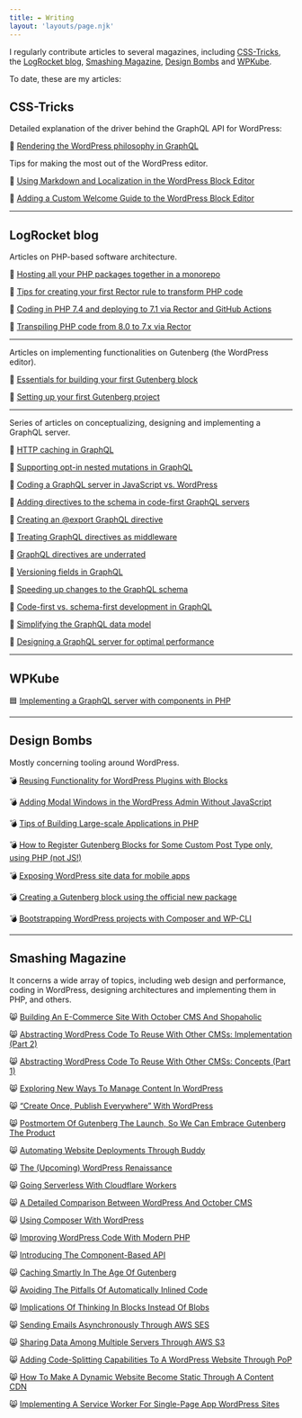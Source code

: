 ```yaml
---
title: ✒️ Writing
layout: 'layouts/page.njk'
---
```


I regularly contribute articles to several magazines, including [CSS-Tricks](https://css-tricks.com/), the [LogRocket blog](https://blog.logrocket.com/author/leonardolosoviz/), [Smashing Magazine](https://www.smashingmagazine.com/author/leonardolosoviz/), [Design Bombs](https://www.designbombs.com/author/leo/) and [WPKube](https://www.wpkube.com/author/leo/).

To date, these are my articles:

## CSS-Tricks

Detailed explanation of the driver behind the GraphQL API for WordPress:

🎩 [Rendering the WordPress philosophy in GraphQL](https://css-tricks.com/rendering-the-wordpress-philosophy-in-graphql/)

Tips for making the most out of the WordPress editor.

🎩 [Using Markdown and Localization in the WordPress Block Editor](https://css-tricks.com/using-markdown-and-localization-in-the-wordpress-block-editor/)

🎩 [Adding a Custom Welcome Guide to the WordPress Block Editor](https://css-tricks.com/adding-a-custom-welcome-guide-to-the-wordpress-block-editor/)

---

## LogRocket blog

Articles on PHP-based software architecture.

🚀 [Hosting all your PHP packages together in a monorepo](https://blog.logrocket.com/hosting-all-your-php-packages-together-in-a-monorepo/)

🚀 [Tips for creating your first Rector rule to transform PHP code](https://blog.logrocket.com/creating-first-rector-rule-transform-php-code/)

🚀 [Coding in PHP 7.4 and deploying to 7.1 via Rector and GitHub Actions](https://blog.logrocket.com/coding-in-php-7-4-and-deploying-to-7-1-via-rector-and-github-actions/)

🚀 [Transpiling PHP code from 8.0 to 7.x via Rector](https://blog.logrocket.com/transpiling-php-code-from-8-0-to-7-x-via-rector/)

---

Articles on implementing functionalities on Gutenberg (the WordPress editor).

🚀 [Essentials for building your first Gutenberg block](https://blog.logrocket.com/building-first-gutenberg-block/)

🚀 [Setting up your first Gutenberg project](https://blog.logrocket.com/setting-up-first-gutenberg-project/)

---

Series of articles on conceptualizing, designing and implementing a GraphQL server.

🚀 [HTTP caching in GraphQL](https://blog.logrocket.com/http-caching-graphql/)

🚀 [Supporting opt-in nested mutations in GraphQL](https://blog.logrocket.com/supporting-opt-in-nested-mutations-in-graphql/)

🚀 [Coding a GraphQL server in JavaScript vs. WordPress](https://blog.logrocket.com/coding-a-graphql-server-in-javascript-vs-wordpress/)

🚀 [Adding directives to the schema in code-first GraphQL servers](https://blog.logrocket.com/adding-directives-schema-code-first-graphql-servers/)

🚀 [Creating an @export GraphQL directive](https://blog.logrocket.com/creating-an-export-graphql-directive/)

🚀 [Treating GraphQL directives as middleware](https://blog.logrocket.com/treating-graphql-directives-as-middleware/) 

🚀 [GraphQL directives are underrated](https://blog.logrocket.com/graphql-directives-are-underrated/)

🚀 [Versioning fields in GraphQL](https://blog.logrocket.com/versioning-fields-graphql/)

🚀 [Speeding up changes to the GraphQL schema](https://blog.logrocket.com/speeding-up-changes-to-the-graphql-schema/)

🚀 [Code-first vs. schema-first development in GraphQL](https://blog.logrocket.com/code-first-vs-schema-first-development-graphql/)

🚀 [Simplifying the GraphQL data model](https://blog.logrocket.com/simplifying-the-graphql-data-model/)

🚀 [Designing a GraphQL server for optimal performance](https://blog.logrocket.com/designing-graphql-server-optimal-performance/)

---

## WPKube

🟦 [Implementing a GraphQL server with components in PHP](https://www.wpkube.com/implementing-graphql-server/)

---

## Design Bombs

Mostly concerning tooling around WordPress.

💣 [Reusing Functionality for WordPress Plugins with Blocks](https://www.designbombs.com/reusing-functionality-for-wordpress-plugins-with-blocks/)

💣 [Adding Modal Windows in the WordPress Admin Without JavaScript](https://www.designbombs.com/adding-modal-windows-in-the-wordpress-admin/)

💣 [Tips of Building Large-scale Applications in PHP](https://www.designbombs.com/tips-of-building-large-scale-applications-in-php/)

💣 [How to Register Gutenberg Blocks for Some Custom Post Type only, using PHP (not JS!)](https://www.designbombs.com/registering-gutenberg-blocks-for-custom-post-type/)

💣 [Exposing WordPress site data for mobile apps](https://www.designbombs.com/exposing-wordpress-site-data-for-mobile-apps/)

💣 [Creating a Gutenberg block using the official new package](https://www.designbombs.com/creating-a-gutenberg-block-using-the-official-new-package/)

💣 [Bootstrapping WordPress projects with Composer and WP-CLI](https://www.designbombs.com/bootstrapping-wordpress-projects-with-composer-and-wp-cli/)

---

## Smashing Magazine

It concerns a wide array of topics, including web design and performance, coding in WordPress, designing architectures and implementing them in PHP, and others.

😸 [Building An E-Commerce Site With October CMS And Shopaholic](https://www.smashingmagazine.com/2020/03/october-cms-shopaholic/)

😸 [Abstracting WordPress Code To Reuse With Other CMSs: Implementation (Part 2)](https://www.smashingmagazine.com/2019/11/abstracting-wordpress-code-reuse-with-other-cms-implementation/)

😸 [Abstracting WordPress Code To Reuse With Other CMSs: Concepts (Part 1)](https://www.smashingmagazine.com/2019/11/abstracting-wordpress-code-cms-concepts/)

😸 [Exploring New Ways To Manage Content In WordPress](https://www.smashingmagazine.com/2019/11/exploring-new-ways-manage-content-wordpress/)

😸 [“Create Once, Publish Everywhere” With WordPress](https://www.smashingmagazine.com/2019/10/create-once-publish-everywhere-wordpress/)

😸 [Postmortem Of Gutenberg The Launch, So We Can Embrace Gutenberg The Product](https://www.smashingmagazine.com/2019/10/postmortem-gutenberg-launch-product/)

😸 [Automating Website Deployments Through Buddy](https://www.smashingmagazine.com/2019/09/automating-website-deployments-through-buddy/)

😸 [The (Upcoming) WordPress Renaissance](https://www.smashingmagazine.com/2019/08/upcoming-wordpress-renaissance/)

😸 [Going Serverless With Cloudflare Workers](https://www.smashingmagazine.com/2019/04/cloudflare-workers-serverless/)

😸 [A Detailed Comparison Between WordPress And October CMS](https://www.smashingmagazine.com/2019/03/wordpress-october-cms/)

😸 [Using Composer With WordPress](https://www.smashingmagazine.com/2019/03/composer-wordpress/)

😸 [Improving WordPress Code With Modern PHP](https://www.smashingmagazine.com/2019/02/wordpress-modern-php/)

😸 [Introducing The Component-Based API](https://www.smashingmagazine.com/2019/01/introducing-component-based-api/)

😸 [Caching Smartly In The Age Of Gutenberg](https://www.smashingmagazine.com/2018/12/caching-smartly-gutenberg/)

😸 [Avoiding The Pitfalls Of Automatically Inlined Code](https://www.smashingmagazine.com/2018/11/pitfalls-automatically-inlined-code/)

😸 [Implications Of Thinking In Blocks Instead Of Blobs](https://www.smashingmagazine.com/2018/11/implications-blocks-blobs/)

😸 [Sending Emails Asynchronously Through AWS SES](https://www.smashingmagazine.com/2018/11/sending-emails-asynchronously-through-aws-ses/)

😸 [Sharing Data Among Multiple Servers Through AWS S3](https://www.smashingmagazine.com/2018/11/sharing-data-among-multiple-servers-through-aws-s3/)

😸 [Adding Code-Splitting Capabilities To A WordPress Website Through PoP](https://www.smashingmagazine.com/2018/02/code-splitting-wordpress-pop/)

😸 [How To Make A Dynamic Website Become Static Through A Content CDN](https://www.smashingmagazine.com/2018/02/dynamic-website-static-content-cdn/)

😸 [Implementing A Service Worker For Single-Page App WordPress Sites](https://www.smashingmagazine.com/2017/10/service-worker-single-page-application-wordpress-sites/)
